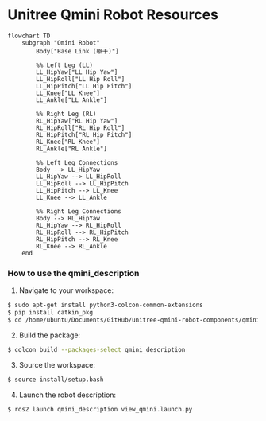 # Unitree Qmini Robot Resources

```mermaid
flowchart TD
    subgraph "Qmini Robot"
        Body["Base Link (躯干)"]
        
        %% Left Leg (LL)
        LL_HipYaw["LL Hip Yaw"]
        LL_HipRoll["LL Hip Roll"]
        LL_HipPitch["LL Hip Pitch"]
        LL_Knee["LL Knee"]
        LL_Ankle["LL Ankle"]
        
        %% Right Leg (RL)
        RL_HipYaw["RL Hip Yaw"]
        RL_HipRoll["RL Hip Roll"]
        RL_HipPitch["RL Hip Pitch"]
        RL_Knee["RL Knee"]
        RL_Ankle["RL Ankle"]
        
        %% Left Leg Connections
        Body --> LL_HipYaw
        LL_HipYaw --> LL_HipRoll
        LL_HipRoll --> LL_HipPitch
        LL_HipPitch --> LL_Knee
        LL_Knee --> LL_Ankle
        
        %% Right Leg Connections
        Body --> RL_HipYaw
        RL_HipYaw --> RL_HipRoll
        RL_HipRoll --> RL_HipPitch
        RL_HipPitch --> RL_Knee
        RL_Knee --> RL_Ankle
    end
```

### How to use the qmini_description

1. Navigate to your workspace:

```bash
$ sudo apt-get install python3-colcon-common-extensions
$ pip install catkin_pkg
$ cd /home/ubuntu/Documents/GitHub/unitree-qmini-robot-components/qmini_description
```

2. Build the package:

```bash
$ colcon build --packages-select qmini_description
```

3. Source the workspace:

```bash
$ source install/setup.bash
```

4. Launch the robot description:

```bash
$ ros2 launch qmini_description view_qmini.launch.py
```